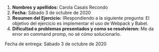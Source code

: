 1. **Nombres y apellidos:** Carola Casais Recondo
2. **Fecha:** Sábado 3 de octubre de 2020
3. **Resumen del Ejercicio:** (Respondiendo a la siguiente pregunta: El objetivo del ejercicio es implementar el uso de Webpack y Babel.
4. **Dificultad o problemas presentados y como se resolvieron:** Me da error en command promp, no sé cómo solucionarlo.

Fecha de entrega: Sábado 3 de octubre de 2020
